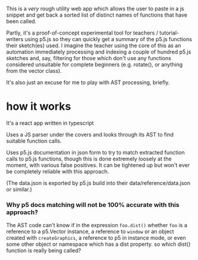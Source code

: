 This is a _very_ rough utility web app which allows the user to paste in a js snippet and get back a sorted list of distinct names of functions that have been called.

Partly, it's a proof-of-concept experimental tool for teachers / tutorial-writers using p5.js so they can quickly get a summary of the p5.js functions their sketch(es) used. I imagine the teacher using the core of this as an automation immediately processing and indexing a couple of hundred p5.js sketches and, say, filtering for those which don't use any functions considered unsuitable for complete beginners (e.g. rotate(), or anything from the vector class).

It's also just an excuse for me to play with AST processing, briefly.

# how it works

It's a react app written in typescript

Uses a JS parser under the covers and looks through its AST to find suitable function calls.

Uses p5.js documentation in json form to try to match extracted function calls to p5.js functions, though this is done extremely loosely at the moment, with various false positives. It can be tightened up but won't ever be completely reliable with this approach.

(The data.json is exported by p5.js build into their data/reference/data.json or similar.)

### Why p5 docs matching will not be 100% accurate with this approach?

The AST code can't know if in the expression `foo.dist()` whether `foo` is a reference to a p5.Vector instance, a reference to `window` or an object created with `createGraphics`, a reference to p5 in instance mode, or even some other object or namespace which has a dist property. so which dist() function is really being called?
